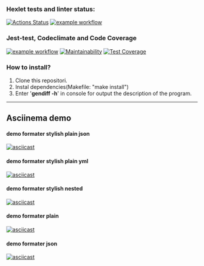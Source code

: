 ### Hexlet tests and linter status:
[![Actions Status](https://github.com/Mentavr/frontend-project-lvl2/workflows/hexlet-check/badge.svg)](https://github.com/Mentavr/frontend-project-lvl2/actions)
[![example workflow](https://github.com/Mentavr/frontend-project-lvl2/actions/workflows/coverage/badge.svg)](https://github.com/Mentavr/frontend-project-lvl2/actions)

### Jest-test, Codeclimate and Code Coverage
[![example workflow](https://github.com/Mentavr/frontend-project-lvl2/actions/workflows/coverage/badge.svg)](https://github.com/Mentavr/frontend-project-lvl2/actions)
[![Maintainability](https://api.codeclimate.com/v1/badges/fda726a2ff977002f6d4/coverage)](https://codeclimate.com/github/Mentavr/frontend-project-lvl2/coverage) 
[![Test Coverage](https://api.codeclimate.com/v1/badges/fda726a2ff977002f6d4/coverage)](https://codeclimate.com/github/Mentavr/frontend-project-lvl2/coverage)
### How to install?
1. Clone this repositori.
2. Instal dependencies(Makefile: "make install")
3. Enter '**gendiff -h**' in console for output the description of the program.

***
## Asciinema demo
#### demo formater stylish plain json
[![asciicast](https://asciinema.org/a/426570.svg)](https://asciinema.org/a/426570)
#### demo formater stylish plain yml
[![asciicast](https://asciinema.org/a/428868.svg)](https://asciinema.org/a/428868)
#### demo formater stylish nested 
[![asciicast](https://asciinema.org/a/428864.svg)](https://asciinema.org/a/428864)
#### demo formater plain  
[![asciicast](https://asciinema.org/a/428907.svg)](https://asciinema.org/a/428907)
#### demo formater json 
[![asciicast](https://asciinema.org/a/432661.svg)](https://asciinema.org/a/432661)